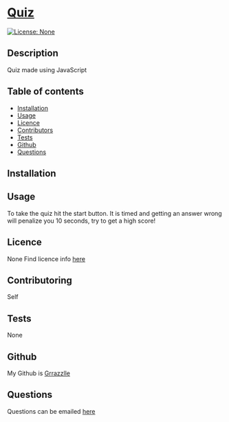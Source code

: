 
  # **[Quiz](http://github.com/Grrazzlle/Quiz)**
  
  [![License: None](https://img.shields.io/badge/License-None-blue.svg)](https://choosealicense.com/)

  ## Description

  Quiz made using JavaScript

  ## Table of contents

  - [Installation](#Installation)
  - [Usage](#Usage)
  - [Licence](#Licence)
  - [Contributors](#Contributors)
  - [Tests](#Tests)
  - [Github](#Github)
  - [Questions](#Questions)

  ## Installation

  

  ## Usage

  To take the quiz hit the start button. It is timed and getting an answer wrong will penalize you 10 seconds, try to get a high score!

  ## Licence

  None 
  Find licence info [here](https://choosealicense.com/)

  ## Contributoring

  Self

  ## Tests

  None

  ## Github

  My Github is [Grrazzlle](https://github.com/Grrazzlle)

  ## Questions

  Questions can be emailed [here](mailto:Cel47@miami.edu)
